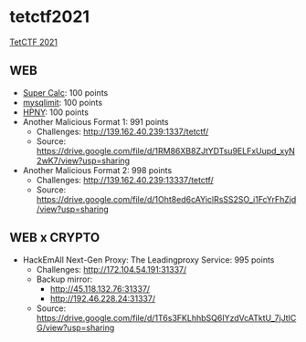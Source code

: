 # tetctf2021
[TetCTF 2021](https://ctf.hackemall.live/)

## WEB
- [Super Calc](http://139.180.155.171/): 100 points
- [mysqlimit](http://45.77.255.164/): 100 points
- [HPNY](http://139.180.155.171:8003/): 100 points
- Another Malicious Format 1: 991 points
  - Challenges: http://139.162.40.239:1337/tetctf/
  - Source: https://drive.google.com/file/d/1RM86XB8ZJtYDTsu9ELFxUupd_xyN2wK7/view?usp=sharing
- Another Malicious Format 2: 998 points
  - Challenges: http://139.162.40.239:13337/tetctf/
  - Source: https://drive.google.com/file/d/1Oht8ed6cAYiclRsSS2SO_i1FcYrFhZjd/view?usp=sharing
  
  
## WEB x CRYPTO
- HackEmAll Next-Gen Proxy: The Leadingproxy Service: 995 points
  - Challenges: http://172.104.54.191:31337/
  - Backup mirror: 
    - http://45.118.132.76:31337/
    - http://192.46.228.24:31337/
  - Source: https://drive.google.com/file/d/1T6s3FKLhhbSQ6IYzdVcATktU_7jJtICG/view?usp=sharing
  
